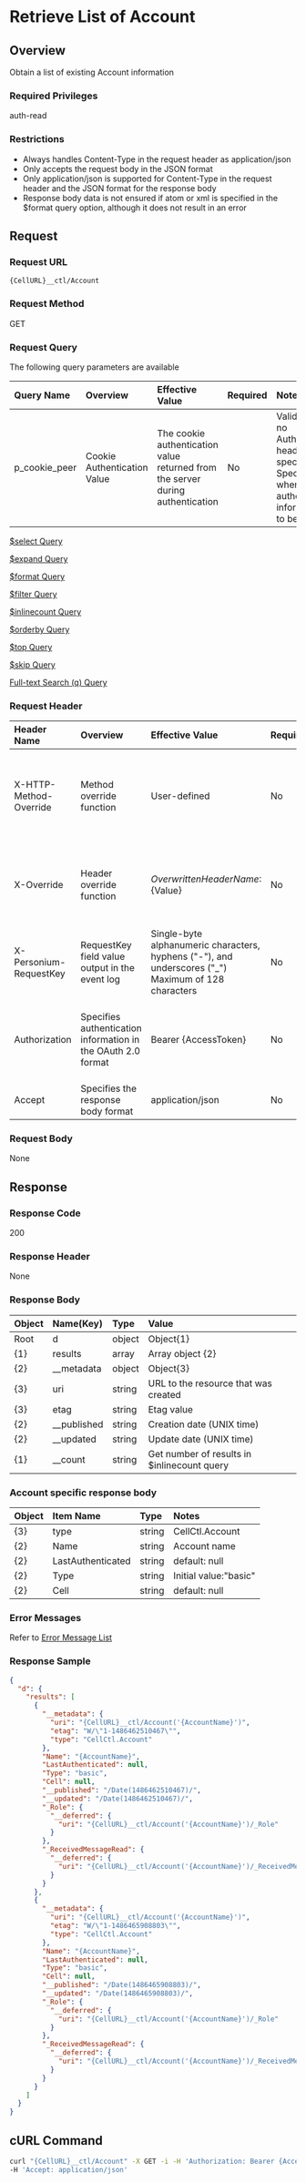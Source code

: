# Retrieve List of Account

## Overview

Obtain a list of existing Account information

### Required Privileges

auth-read

### Restrictions

* Always handles Content-Type in the request header as application/json
* Only accepts the request body in the JSON format
* Only application/json is supported for Content-Type in the request header and the JSON format for the response body
* Response body data is not ensured if atom or xml is specified in the $format query option, although it does not result in an error


## Request

### Request URL

```
{CellURL}__ctl/Account
```

### Request Method

GET

### Request Query

The following query parameters are available

|Query Name|Overview|Effective Value|Required|Notes|
|:--|:--|:--|:--|:--|
|p_cookie_peer|Cookie Authentication Value|The cookie authentication value returned from the server during authentication|No|Valid only if no Authorization header specified<br>Specify this when cookie authentication information is to be used|

[$select  Query](406_Select_Query.md)

[$expand  Query](405_Expand_Query.md)

[$format  Query](404_Format_Query.md)

[$filter  Query](403_Filter_Query.md)

[$inlinecount  Query](407_Inlinecount_Query.md)

[$orderby  Query](400_Orderby_Query.md)

[$top  Query](401_Top_Query.md)

[$skip  Query](402_Skip_Query.md)

[Full-text Search (q) Query](408_Full_Text_Search_Query.md)

### Request Header

|Header Name|Overview|Effective Value|Required|Notes|
|:--|:--|:--|:--|:--|
|X-HTTP-Method-Override|Method override function|User-defined|No|If you specify this value when requesting with the POST method, the specified value will be used as a method.|
|X-Override|Header override function|${OverwrittenHeaderName}:${Value}|No|Overwrite normal HTTP header value. To overwrite multiple headers, specify multiple X-Override headers.|
|X-Personium-RequestKey|RequestKey field value output in the event log|Single-byte alphanumeric characters, hyphens ("-"), and underscores ("_")<br>Maximum of 128 characters|No|PCS-${UNIXtime} by default|
|Authorization|Specifies authentication information in the OAuth 2.0 format|Bearer {AccessToken}|No|* Authentication tokens are the tokens acquired using the Authentication Token Acquisition API|
|Accept|Specifies the response body format|application/json|No|[application/json] by default|

### Request Body

None


## Response

### Response Code

200

### Response Header

None

### Response Body

|Object|Name(Key)|Type|Value|
|:--|:--|:--|:--|
|Root|d|object|Object{1}|
|{1}|results|array|Array object {2}|
|{2}|__metadata|object|Object{3}|
|{3}|uri|string|URL to the resource that was created|
|{3}|etag|string|Etag value|
|{2}|__published|string|Creation date (UNIX time)|
|{2}|__updated|string|Update date (UNIX time)|
|{1}|__count|string|Get number of results in $inlinecount query|

### Account specific response body

|Object|Item Name|Type|Notes|
|:--|:--|:--|:--|
|{3}|type|string|CellCtl.Account|
|{2}|Name|string|Account name|
|{2}|LastAuthenticated|string|default: null|
|{2}|Type|string|Initial value:"basic"|
|{2}|Cell|string|default: null|

### Error Messages

Refer to [Error Message List](004_Error_Messages.md)

### Response Sample

```JSON
{
  "d": {
    "results": [
      {
        "__metadata": {
          "uri": "{CellURL}__ctl/Account('{AccountName}')",
          "etag": "W/\"1-1486462510467\"",
          "type": "CellCtl.Account"
        },
        "Name": "{AccountName}",
        "LastAuthenticated": null,
        "Type": "basic",
        "Cell": null,
        "__published": "/Date(1486462510467)/",
        "__updated": "/Date(1486462510467)/",
        "_Role": {
          "__deferred": {
            "uri": "{CellURL}__ctl/Account('{AccountName}')/_Role"
          }
        },
        "_ReceivedMessageRead": {
          "__deferred": {
            "uri": "{CellURL}__ctl/Account('{AccountName}')/_ReceivedMessageRead"
          }
        }
      },
      {
        "__metadata": {
          "uri": "{CellURL}__ctl/Account('{AccountName}')",
          "etag": "W/\"1-1486465908803\"",
          "type": "CellCtl.Account"
        },
        "Name": "{AccountName}",
        "LastAuthenticated": null,
        "Type": "basic",
        "Cell": null,
        "__published": "/Date(1486465908803)/",
        "__updated": "/Date(1486465908803)/",
        "_Role": {
          "__deferred": {
            "uri": "{CellURL}__ctl/Account('{AccountName}')/_Role"
          }
        },
        "_ReceivedMessageRead": {
          "__deferred": {
            "uri": "{CellURL}__ctl/Account('{AccountName}')/_ReceivedMessageRead"
          }
        }
      }
    ]
  }
}
```


## cURL Command

```sh
curl "{CellURL}__ctl/Account" -X GET -i -H 'Authorization: Bearer {AccessToken}' \
-H 'Accept: application/json'
```


